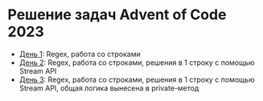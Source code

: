 # Решение задач Advent of Code 2023

- [День 1](https://adventofcode.com/2023/day/1): Regex, работа со строками
- [День 2](https://adventofcode.com/2023/day/2): Regex, работа со строками, решения в 1 строку с помощью Stream API
- [День 3](https://adventofcode.com/2023/day/3): Regex, работа со строками, решения в 1 строку с помощью Stream API, общая логика вынесена в private-метод